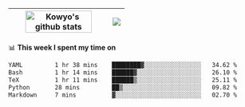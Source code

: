 | <a href="https://github.com/anuraghazra/github-readme-stats"><img width="85%" src="https://github-readme-stats.vercel.app/api?username=kowyo&show_icons=true&hide_border=true&theme=transparent" alt="Kowyo's github stats" /></a> | <a href="https://github.com/anuraghazra/github-readme-stats"><img align="center" src="https://github-readme-stats.vercel.app/api/top-langs/?username=kowyo&exclude_repo=Engineering-Competition-Robot,mobile-robot&hide=c,assembly,shaderlab,hlsl,mathematica,cmake&layout=compact&hide_border=true&theme=transparent" /></a> |
| ------------- | ------------- |

📊 **This week I spent my time on**
<!--START_SECTION:waka-->

```txt
YAML         1 hr 38 mins    ████████▓░░░░░░░░░░░░░░░░   34.62 %
Bash         1 hr 14 mins    ██████▓░░░░░░░░░░░░░░░░░░   26.10 %
TeX          1 hr 11 mins    ██████▒░░░░░░░░░░░░░░░░░░   25.11 %
Python       28 mins         ██▒░░░░░░░░░░░░░░░░░░░░░░   09.82 %
Markdown     7 mins          ▓░░░░░░░░░░░░░░░░░░░░░░░░   02.70 %
```

<!--END_SECTION:waka-->
